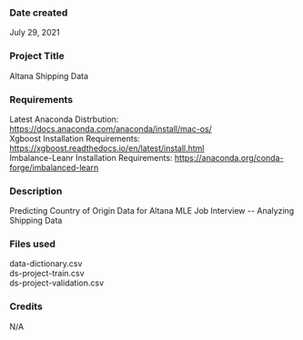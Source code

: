 ### Date created
July 29, 2021

### Project Title
Altana Shipping Data

### Requirements
Latest Anaconda Distrbution: https://docs.anaconda.com/anaconda/install/mac-os/ <br>
Xgboost Installation Requirements: https://xgboost.readthedocs.io/en/latest/install.html <br>
Imbalance-Leanr Installation Requirements: https://anaconda.org/conda-forge/imbalanced-learn <br>

### Description
Predicting Country of Origin Data for Altana MLE Job Interview -- Analyzing Shipping Data

### Files used
data-dictionary.csv <br>
ds-project-train.csv <br>
ds-project-validation.csv <br>

### Credits
N/A
